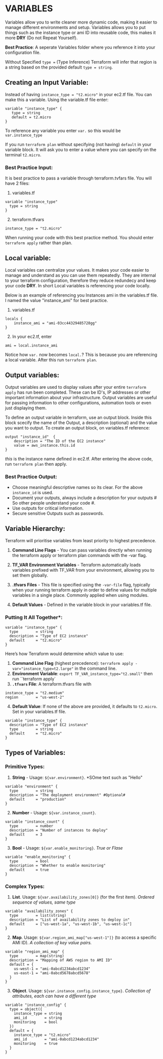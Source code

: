 # **VARIABLES**

Variables allow you to write cleaner more dynamic code, making it easier to manage different environments and setup. Variables allows you to put things such as the instance type or ami ID into reusable code, this makes it more **DRY** (Do not Repeat Yourself).

**Best Practice**: A seperate Variables folder where you reference it into your configuration file.

Without Specified `type =` (Type Inference) Terraform will infer that region is a string based on the provided default `type = string`.

## **Creating an Input Variable**:
Instead of having `instance_type = "t2.micro"` in your ec2.tf file. You can make this a variable. Using the variable.tf file enter:
```
variable "instance_type" {
   type = string
   default = t2.micro
}
```

To reference any variable you enter `var.` so this would be `var.instance_type`

If you run `terraform plan` without specifying (not having) `default` in your variable block. It will ask you to enter a value where you can specify on the terminal `t2.micro`.

### **Best Practice Input**:

It is best practice to pass a variable through terraform.tvfars file. You will have 2 files:
1) variables.tf
```
variable "instance_type"
  type = string
}
```
2) terraform.tfvars
```
instance_type = "t2.micro"
```
When running your code with this best practice method. You should enter `terraform apply` rather than plan.

## **Local variable**:

Local variables can centralize your values. It makes your code easier to manage and understand as you can use them repeatedly. They are internal to your terraform configuration, therefore they reduce redundecy and keep your code **DRY**. In short Local variables is referencing your code locally. 

Below is an example of referencing you Instances ami in the variables.tf file. I named the value "instance_ami" for best practice.
1) variables.tf
```
locals {
    instance_ami = "ami-03cc44329485728gg"
}
```
2) In your ec2.tf, enter
```
ami = local.instance_ami
```
Notice how `var.` now becomes `local.`? This is because you are referencing a local variable. After this run `terraform plan`.

## **Output variables**:

Output variables are used to display values after your entire `terraform apply` has run been completed. These can be ID's, IP addresses or other important information about your infrastructure. Output variables are useful for passing information to other configurations, automation tools or even just displaying them.

To define an output variable in terraform, use an output block. Inside this block scecify the name of the Output, a description (optional) and the value you want to output. To create an output block, on variables.tf reference:
```
output "instance_id"  {
    description = "The ID of the EC2 instance"
    value = aws_instance.this.id
}
```
*this* is the instance name defined in ec2.tf. After entering the above code, run `terraform plan` then apply.

### **Best Practice Output**:

- Choose meaningful descriptive names so its clear. For the above `instance_id` is used.
- Document your outputs, always include a description for your outputs # So other people understand your code #.
- Use outputs for critical information.
- Secure sensitive Outputs such as passwords.

## **Variable Hierarchy**:
Terraform will prioritise variables from least priority to highest precedence. 
1. **Command Line Flags** - You can pass variables directly when running the terraform apply or terraform plan commands with the -var flag.

2. **TF_VAR Environment Variables** - Terraform automatically loads variables prefixed with TF_VAR from your environment, allowing you to set them globally.

3. **.tfvars Files** - This file is specified using the `-var-file` flag, typically when your running terraform apply in order to define values for multiple variables in a single place. Commonly applied when using modules.

4. **Default Values** - Defined in the variable block in your variables.tf file.

### **Putting It All Together***:
```
variable "instance_type" {
  type        = string
  description = "Type of EC2 instance"
  default     = "t2.micro"
}
```
Here’s how Terraform would determine which value to use:

1. **Command Line Flag** (highest precedence): `terraform apply -var="instance_type=t2.large"` in the command line.
2. **Environment Variable**: `export TF_VAR_instance_type="t2.small"` then run ``terraform apply`
3. **`.tfvars` File**: A terraform.tfvars file with
```
instance_type = "t2.medium"
region        = "us-west-2"
```
4. **Default Value**: If none of the above are provided, it defaults to `t2.micro`. Set in your variables.tf file.
```
variable "instance_type" {
  description = "Type of EC2 instance"
  type        = string
  default     = "t2.micro"
}
```

## **Types of Variables**:

### **Primitive Types**:

1. **String** - Usage: `${var.environment}`. *SOme text such as "Hello"
```
variable "environment" {
  type        = string
  description = "The deployment environment" #Optional#
  default     = "production"
}
```

2. **Number** - Usage: `${var.instance_count}`.
```
variable "instance_count" {
  type        = number
  description = "Number of instances to deploy"
  default     = 3
}
```

3. **Bool** - Usage: `${var.enable_monitoring}`. *True or Flase*
```
variable "enable_monitoring" {
  type        = bool
  description = "Whether to enable monitoring"
  default     = true
}
```

### **Complex Types**:

1. **List**. Usage: `${var.availability_zones[0]}` (for the first item). *Ordered sequence of values, same type*
```
variable "availability_zones" {
  type        = list(string)
  description = "List of availability zones to deploy in"
  default     = ["us-west-1a", "us-west-1b", "us-west-1c"]
}
```

2. **Map**. Usage: `${var.region_ami_map["us-west-1"]}` (to access a specific AMI ID). *A collection of key value pairs.*
```
variable "region_ami_map" {
  type        = map(string)
  description = "Mapping of AWS region to AMI ID"
  default = {
    us-west-1 = "ami-0abcd1234abcd1234"
    us-east-1 = "ami-0abcd5678abcd5678"
  }
}
```

3. **Object**. Usage: `${var.instance_config.instance_type}`. *Collection of attributes, each can have a different type*
```
variable "instance_config" {
  type = object({
    instance_type = string
    ami_id        = string
    monitoring    = bool
  })
  default = {
    instance_type = "t2.micro"
    ami_id        = "ami-0abcd1234abcd1234"
    monitoring    = true
  }
}
```